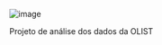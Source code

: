 ![image](https://github.com/ademarionobre/PowerBI/assets/92057489/1e5ece79-031f-441d-8d9a-e51578e1013b)

Projeto de análise dos dados da OLIST
